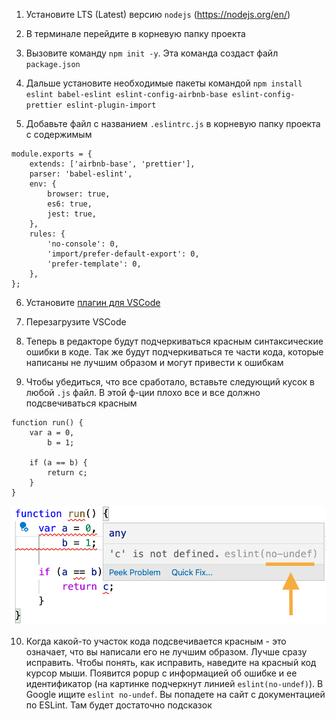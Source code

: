 1. Установите LTS (Latest) версию `nodejs` (https://nodejs.org/en/)

2. В терминале перейдите в корневую папку проекта

3. Вызовите команду `npm init -y`. Эта команда создаст файл `package.json`

4. Дальше установите необходимые пакеты командой `npm install eslint babel-eslint eslint-config-airbnb-base eslint-config-prettier eslint-plugin-import`

5. Добавьте файл с названием `.eslintrc.js` в корневую папку проекта с содержимым
```
module.exports = {
    extends: ['airbnb-base', 'prettier'],
    parser: 'babel-eslint',
    env: {
        browser: true,
        es6: true,
        jest: true,
    },
    rules: {
        'no-console': 0,
        'import/prefer-default-export': 0,
        'prefer-template': 0,
    },
};
``` 
6. Установите [плагин для VSCode](https://marketplace.visualstudio.com/items?itemName=dbaeumer.vscode-eslint) 

7. Перезагрузите VSCode

8. Теперь в редакторе будут подчеркиваться красным синтаксические ошибки в коде. Так же будут подчеркиваться те части кода, которые написаны не лучшим образом и могут привести к ошибкам

9. Чтобы убедиться, что все сработало, вставьте следующий кусок в любой `.js` файл. В этой ф-ции плохо все и все должно подсвечиваться красным
```
function run() {
    var a = 0,
        b = 1;

    if (a == b) {
        return c;
    }
}
```

![ESLint errors example](images/eslint-example.png)

10. Когда какой-то участок кода подсвечивается красным - это означает, что вы написали его не лучшим образом. Лучше сразу исправить. Чтобы понять, как исправить, наведите на красный код курсор мыши. Появится popup с информацией об ошибке и ее
идентификатор (на картинке подчеркнут линией `eslint(no-undef)`). В Google ищите `eslint no-undef`. Вы попадете на сайт с документацией по ESLint. Там будет достаточно подсказок
